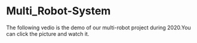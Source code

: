 # Multi_Robot-System
The following vedio is the demo of our multi-robot project during 2020.You can click the picture and watch it.
